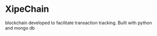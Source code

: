 # XipeChain
blockchain developed to facilitate transaction tracking. Built with python and mongo db
